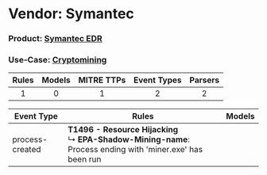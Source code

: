 Vendor: Symantec
================
### Product: [Symantec EDR](../ds_symantec_symantec_edr.md)
### Use-Case: [Cryptomining](../../../../UseCases/uc_cryptomining.md)

| Rules | Models | MITRE TTPs | Event Types | Parsers |
|:-----:|:------:|:----------:|:-----------:|:-------:|
|   1   |   0    |     1      |      2      |    2    |

| Event Type      | Rules                                                                                                               | Models |
| --------------- | ------------------------------------------------------------------------------------------------------------------- | ------ |
| process-created | <b>T1496 - Resource Hijacking</b><br> ↳ <b>EPA-Shadow-Mining-name</b>: Process ending with 'miner.exe' has been run |        |